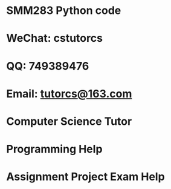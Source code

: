# SMM283 Python code
# WeChat: cstutorcs

# QQ: 749389476

# Email: tutorcs@163.com

# Computer Science Tutor

# Programming Help

# Assignment Project Exam Help
